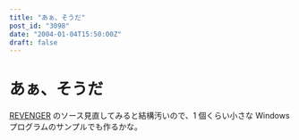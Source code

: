 ```yaml
---
title: "あぁ、そうだ"
post_id: "3098"
date: "2004-01-04T15:50:00Z"
draft: false
---
```


# あぁ、そうだ

[REVENGER](/revenger) のソース見直してみると結構汚いので、1 個くらい小さな Windows プログラムのサンプルでも作るかな。
